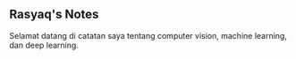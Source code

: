 ## Rasyaq's Notes

Selamat datang di catatan saya tentang computer vision, machine learning, dan deep learning.
